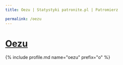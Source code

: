 ```yaml
---
title: Oezu | Statystyki patronite.pl | Patromierz

permalink: /oezu
---
```


# [Oezu](https://patronite.pl/oezu)

{% include profile.md name="oezu" prefix="o" %}
